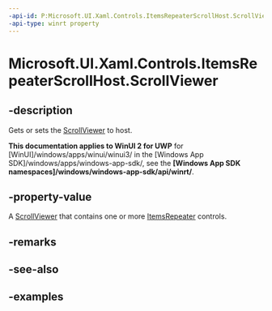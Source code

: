 ```yaml
---
-api-id: P:Microsoft.UI.Xaml.Controls.ItemsRepeaterScrollHost.ScrollViewer
-api-type: winrt property
---
```


# Microsoft.UI.Xaml.Controls.ItemsRepeaterScrollHost.ScrollViewer

<!--
public Windows.UI.Xaml.Controls.ScrollViewer ScrollViewer { get; set; }
-->

## -description

Gets or sets the [ScrollViewer](/uwp/api/windows.ui.xaml.controls.scrollviewer) to host.

**This documentation applies to WinUI 2 for UWP** for [WinUI]/windows/apps/winui/winui3/ in the [Windows App SDK]/windows/apps/windows-app-sdk/, see the **[Windows App SDK namespaces]/windows/windows-app-sdk/api/winrt/**.

## -property-value

A [ScrollViewer](/uwp/api/windows.ui.xaml.controls.scrollviewer) that contains one or more [ItemsRepeater](itemsrepeater.md) controls.

## -remarks

## -see-also

## -examples

